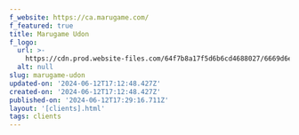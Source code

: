 ```yaml
---
f_website: https://ca.marugame.com/
f_featured: true
title: Marugame Udon
f_logo:
  url: >-
    https://cdn.prod.website-files.com/64f7b8a17f5d6b6cd4688027/6669d6e80fa0dfc19468b099_marugame.svg
  alt: null
slug: marugame-udon
updated-on: '2024-06-12T17:12:48.427Z'
created-on: '2024-06-12T17:12:48.427Z'
published-on: '2024-06-12T17:29:16.711Z'
layout: '[clients].html'
tags: clients
---
```



